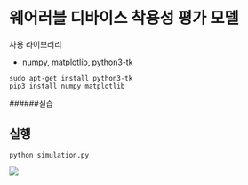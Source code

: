 # 웨어러블 디바이스 착용성 평가 모델
 
사용 라이브러리
- numpy, matplotlib, python3-tk

```
sudo apt-get install python3-tk
pip3 install numpy matplotlib
```

######실습

## 실행
```
python simulation.py
```

![](https://i.imgur.com/VLFNxsb.png)
